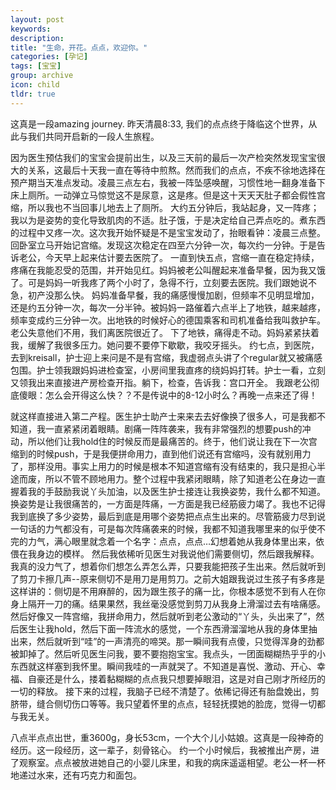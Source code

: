 ```yaml
---
layout: post
keywords: 
description: 
title: "生命，开花。点点，欢迎你。"
categories: [孕记]
tags: [宝宝]
group: archive
icon: child
tldr: true
---
```


这真是一段amazing journey. 昨天清晨8:33, 我们的点点终于降临这个世界，从此与我们共同开启新的一段人生旅程。

因为医生预估我们的宝宝会提前出生，以及三天前的最后一次产检突然发现宝宝很大的关系，这最后十天我一直在等待中煎熬。然而我们的点点，不疾不徐地选择在预产期当天准点发动。凌晨三点左右，我被一阵坠感唤醒，习惯性地一翻身准备下床上厕所。一动弹立马惊觉这不是尿意，这是疼。但是这十天天天肚子都会假性宫缩，所以我也不当回事儿地去上了厕所。
大约五分钟后，我站起身，又一阵疼；我以为是姿势的变化导致肌肉的不适。肚子饿，于是决定给自己弄点吃的。煮东西的过程中又疼一次。这次我开始怀疑是不是宝宝发动了，抬眼看钟：凌晨三点整。
回卧室立马开始记宫缩。发现这次稳定在四至六分钟一次，每次约一分钟。于是告诉老公，今天早上起来估计要去医院了。
一直到快五点，宫缩一直在稳定持续，疼痛在我能忍受的范围，并开始见红。妈妈被老公叫醒起来准备早餐，因为我又饿了。可是妈妈一听我疼了两个小时了，急得不行，立刻要去医院。我们跟她说不急，初产没那么快。
妈妈准备早餐，我的痛感慢慢加剧，但频率不见明显增加，还是约五分钟一次，每次一分半钟。被妈妈一路催着六点半上了地铁，越来越疼，频率变成约三分钟一次。出地铁的时候好心的德国乘客和司机准备给我叫救护车。老公失意他们不用，我们离医院很近了。
下了地铁，痛得走不动。妈妈紧紧扶着我，缓解了我很多压力。她问要不要停下歇歇，我咬牙摇头。
约七点，到医院，去到kreisall，护士迎上来问是不是有宫缩，我虚弱点头讲了个regular就又被痛感包围。护士领我跟妈妈进检查室，小房间里我直疼的绕妈妈打转。护士一看，立刻又领我出来直接进产房检查开指。躺下，检查，告诉我：宫口开全。
我跟老公彻底傻眼：怎么会开得这么快？？不是传说中的8-12小时么？再晚一点来还了得！

就这样直接进入第二产程。医生护士助产士来来去去好像换了很多人，可是我都不知道，我一直紧紧闭着眼睛。剧痛一阵阵袭来，我有非常强烈的想要push的冲动，所以他们让我hold住的时候反而是最痛苦的。终于，他们说让我在下一次宫缩到的时候push，于是我便拼命用力，直到他们说还有宫缩吗，没有就别用力了，那样没用。事实上用力的时候是根本不知道宫缩有没有结束的，我只是担心半途而废，所以不管不顾地用力。整个过程中我紧闭眼睛，除了知道老公在身边一直握着我的手鼓励我说丫头加油，以及医生护士接连让我换姿势，我什么都不知道。换姿势是让我很痛苦的，一方面是阵痛，一方面是我已经筋疲力竭了。我也不记得我到底换了多少姿势，最后到底是用哪个姿势把点点生出来的。尽管筋疲力尽到说一句话的力气都没有，可是每次阵痛袭来的时候，我都不知道我哪里来的似乎使不完的力气，满心眼里就念着一个名字：点点，点点…幻想着她从我身体里出来，依偎在我身边的模样。
然后我依稀听见医生对我说他们需要侧切，然后跟我解释。我真的没力气了，想着你们想怎么弄怎么弄，只要我能把孩子生出来。然后就听到了剪刀卡擦几声--原来侧切不是用刀是用剪刀。之前大姐跟我说过生孩子有多疼是这样讲的：侧切是不用麻醉的，因为跟生孩子的痛一比，你根本感觉不到有人在你身上隔开一刀的痛。结果果然，我丝毫没感觉到剪刀从我身上滑溜过去有啥痛感。
然后好像又一阵宫缩，我拼命用力，然后就听到老公激动的“丫头，头出来了”，然后医生让我hold，然后下面一阵流水的感觉，一个东西滑溜溜地从我的身体里抽出来，然后就听到“哇”的一声清亮的啼哭。那一瞬间我有点傻，只觉得浑身的劲都被卸掉了。然后听见医生问我，要不要抱抱宝宝。我点头，一团面糊糊热乎乎的小东西就这样塞到我怀里。瞬间我哇的一声就哭了。不知道是喜悦、激动、开心、幸福、自豪还是什么，搂着黏糊糊的点点我只想要掉眼泪，这是对自己刚才所经历的一切的释放。
接下来的过程，我脑子已经不清楚了。依稀记得还有胎盘娩出，剪脐带，缝合侧切伤口等等。我只望着怀里的点点，轻轻抚摸她的脸庞，觉得一切都与我无关。

八点半点点出世，重3600g，身长53cm，一个大个儿小姑娘。这真是一段神奇的经历。这一段经历，这一辈子，刻骨铭心。
约一个小时候后，我被推出产房，进了观察室。点点被放进她自己的小婴儿床里，和我的病床遥遥相望。老公一杯一杯地递过水来，还有巧克力和面包。